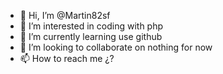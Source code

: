 - 👋 Hi, I’m @Martin82sf
- 👀 I’m interested in coding with php
- 🌱 I’m currently learning use github
- 💞️ I’m looking to collaborate on nothing for now
- 📫 How to reach me ¿?

<!---
Martin82sf/Martin82sf is a ✨ special ✨ repository because its `README.md` (this file) appears on your GitHub profile.
You can click the Preview link to take a look at your changes.
--->
